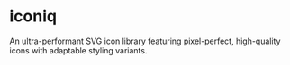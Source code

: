# iconiq
An ultra-performant SVG icon library featuring pixel-perfect, high-quality icons with adaptable styling variants.

